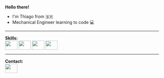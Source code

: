
<strong>Hello there!</strong>
- I'm Thiago from :brazil:
- Mechanical Engineer learning to code :computer:
___

<strong>Skills:</strong>
 <br>
 <img align="center" src="https://cdn.jsdelivr.net/gh/devicons/devicon/icons/python/python-original.svg" height="30" width="40"> <img align="center" src="https://cdn.jsdelivr.net/gh/devicons/devicon/icons/html5/html5-original.svg" height="30" width="40"> <img align="center" src="https://cdn.jsdelivr.net/gh/devicons/devicon/icons/css3/css3-original.svg" height="30" width="40"> <img align="center" src="https://cdn.jsdelivr.net/gh/devicons/devicon/icons/c/c-original.svg" height="30" width="40">
 
___
 <strong>Contact:</strong>
  <br>
<a href="https://www.linkedin.com/in/thiago-paes-de-carvalho-6567b750/"><img align="center" src="https://cdn.jsdelivr.net/gh/devicons/devicon/icons/linkedin/linkedin-original.svg" height="30" width="40"></a>
